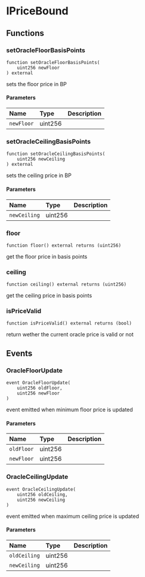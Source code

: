 # IPriceBound

## Functions

### setOracleFloorBasisPoints

```solidity
function setOracleFloorBasisPoints(
    uint256 newFloor
) external
```

sets the floor price in BP

#### Parameters

| Name | Type | Description |
| :--- | :--- | :---------- |
| `newFloor` | uint256 |  |

### setOracleCeilingBasisPoints

```solidity
function setOracleCeilingBasisPoints(
    uint256 newCeiling
) external
```

sets the ceiling price in BP

#### Parameters

| Name | Type | Description |
| :--- | :--- | :---------- |
| `newCeiling` | uint256 |  |

### floor

```solidity
function floor() external returns (uint256)
```

get the floor price in basis points

### ceiling

```solidity
function ceiling() external returns (uint256)
```

get the ceiling price in basis points

### isPriceValid

```solidity
function isPriceValid() external returns (bool)
```

return wether the current oracle price is valid or not

## Events

### OracleFloorUpdate

```solidity
event OracleFloorUpdate(
    uint256 oldFloor,
    uint256 newFloor
)
```

event emitted when minimum floor price is updated

#### Parameters

| Name | Type | Description |
| :--- | :--- | :---------- |
| `oldFloor` | uint256 |  |
| `newFloor` | uint256 |  |
### OracleCeilingUpdate

```solidity
event OracleCeilingUpdate(
    uint256 oldCeiling,
    uint256 newCeiling
)
```

event emitted when maximum ceiling price is updated

#### Parameters

| Name | Type | Description |
| :--- | :--- | :---------- |
| `oldCeiling` | uint256 |  |
| `newCeiling` | uint256 |  |

